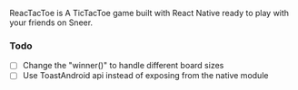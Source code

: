 ReacTacToe is A TicTacToe game built with React Native ready to play with your friends on Sneer.

### Todo
- [ ] Change the "winner()" to handle different board sizes
- [ ] Use ToastAndroid api instead of exposing from the native module
